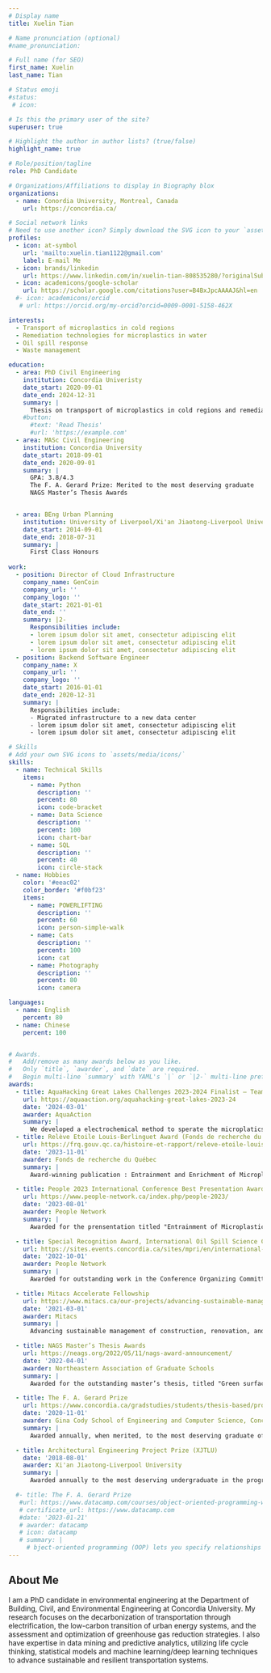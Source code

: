 ```yaml
---
# Display name
title: Xuelin Tian

# Name pronunciation (optional)
#name_pronunciation: 

# Full name (for SEO)
first_name: Xuelin
last_name: Tian

# Status emoji
#status:
 # icon: 

# Is this the primary user of the site?
superuser: true

# Highlight the author in author lists? (true/false)
highlight_name: true

# Role/position/tagline
role: PhD Candidate

# Organizations/Affiliations to display in Biography blox
organizations:
  - name: Conordia University, Montreal, Canada
    url: https://concordia.ca/

# Social network links
# Need to use another icon? Simply download the SVG icon to your `assets/media/icons/` folder.
profiles:
  - icon: at-symbol
    url: 'mailto:xuelin.tian1122@gmail.com'
    label: E-mail Me
  - icon: brands/linkedin
    url: https://www.linkedin.com/in/xuelin-tian-808535280/?originalSubdomain=ca
  - icon: academicons/google-scholar
    url: https://scholar.google.com/citations?user=B4BxJpcAAAAJ&hl=en
  #- icon: academicons/orcid
   # url: https://orcid.org/my-orcid?orcid=0009-0001-5158-462X

interests:
  - Transport of microplastics in cold regions
  - Remediation technologies for microplastics in water
  - Oil spill response
  - Waste management

education:
  - area: PhD Civil Engineering
    institution: Concordia Univeristy
    date_start: 2020-09-01
    date_end: 2024-12-31
    summary: |
      Thesis on tranpsport of microplastics in cold regions and remediation technologies. Supervised by Dr. Chunjiang An (https://anlab.ca/). Published 28 peer-reviewed articles with 12 as the first author in top journals such as Environmental Science & Technology, ACS ES&T Water, Chemical Engineering Journal, and Journal of Hazardous Materials (H-index: 15).
    #button:
      #text: 'Read Thesis'
      #url: 'https://example.com'
  - area: MASc Civil Engineering
    institution: Concordia University
    date_start: 2018-09-01
    date_end: 2020-09-01
    summary: |
      GPA: 3.8/4.3
      The F. A. Gerard Prize: Merited to the most deserving graduate
      NAGS Master’s Thesis Awards


  - area: BEng Urban Planning
    institution: University of Liverpool/Xi'an Jiaotong-Liverpool University
    date_start: 2014-09-01
    date_end: 2018-07-31
    summary: |
      First Class Honours
    
work:
  - position: Director of Cloud Infrastructure
    company_name: GenCoin
    company_url: ''
    company_logo: ''
    date_start: 2021-01-01
    date_end: ''
    summary: |2-
      Responsibilities include:
      - lorem ipsum dolor sit amet, consectetur adipiscing elit
      - lorem ipsum dolor sit amet, consectetur adipiscing elit
      - lorem ipsum dolor sit amet, consectetur adipiscing elit
  - position: Backend Software Engineer
    company_name: X
    company_url: ''
    company_logo: ''
    date_start: 2016-01-01
    date_end: 2020-12-31
    summary: |
      Responsibilities include:
      - Migrated infrastructure to a new data center
      - lorem ipsum dolor sit amet, consectetur adipiscing elit
      - lorem ipsum dolor sit amet, consectetur adipiscing elit

# Skills
# Add your own SVG icons to `assets/media/icons/`
skills:
  - name: Technical Skills
    items:
      - name: Python
        description: ''
        percent: 80
        icon: code-bracket
      - name: Data Science
        description: ''
        percent: 100
        icon: chart-bar
      - name: SQL
        description: ''
        percent: 40
        icon: circle-stack
  - name: Hobbies
    color: '#eeac02'
    color_border: '#f0bf23'
    items:
      - name: POWERLIFTING
        description: ''
        percent: 60
        icon: person-simple-walk
      - name: Cats
        description: ''
        percent: 100
        icon: cat
      - name: Photography
        description: ''
        percent: 80
        icon: camera

languages:
  - name: English
    percent: 80
  - name: Chinese
    percent: 100


# Awards.
#   Add/remove as many awards below as you like.
#   Only `title`, `awarder`, and `date` are required.
#   Begin multi-line `summary` with YAML's `|` or `|2-` multi-line prefix and indent 2 spaces below.
awards:
  - title: AquaHacking Great Lakes Challenges 2023-2024 Finalist – Team Maxinano
    url: https://aquaaction.org/aquahacking-great-lakes-2023-24
    date: '2024-03-01'
    awarder: AquaAction
    summary: |
      We developed a electrochemical method to sperate the microplatics from the water.
  - title: Relève Etoile Louis-Berlinguet Award (Fonds de recherche du Québec) 
    url: https://frq.gouv.qc.ca/histoire-et-rapport/releve-etoile-louis-berlinguet-fevrier-2024/
    date: '2023-11-01'
    awarder: Fonds de recherche du Québec
    summary: |
      Award-winning publication : Entrainment and Enrichment of Microplastics in Ice Formation Processes: Implications for the Transport of Microplastics in Cold Regions

  - title: People 2023 International Conference Best Presentation Award (2nd place)
    url: https://www.people-network.ca/index.php/people-2023/
    date: '2023-08-01'
    awarder: People Network
    summary: |
      Awarded for the prensentation titled "Entrainment of Microplastics in Ice: Implications for the Transport of Microplastics in Northern Regions"

  - title: Special Recognition Award, International Oil Spill Science Conference (IOSSC) 2022
    url: https://sites.events.concordia.ca/sites/mpri/en/international-oil-spill-science-conference-2022/home
    date: '2022-10-01'
    awarder: People Network
    summary: |
      Awarded for outstanding work in the Conference Organizing Committee

  - title: Mitacs Accelerate Fellowship
    url: https://www.mitacs.ca/our-projects/advancing-sustainable-management-of-construction-renovation-and-demolition-crd-waste/v
    date: '2021-03-01'
    awarder: Mitacs
    summary: |
      Advancing sustainable management of construction, renovation, and demolition (CRD) waste in Montreal West

  - title: NAGS Master’s Thesis Awards
    url: https://neags.org/2022/05/11/nags-award-announcement/
    date: '2022-04-01'
    awarder: Northeastern Association of Graduate Schools
    summary: |
      Awarded for the outstanding master’s thesis, titled "Green surface-washing agent and oily waste management for oil spill response"

  - title: The F. A. Gerard Prize
    url: https://www.concordia.ca/gradstudies/students/thesis-based/process/prizes-medals.html
    date: '2020-11-01'
    awarder: Gina Cody School of Engineering and Computer Science, Concordia University
    summary: |
      Awarded annually, when merited, to the most deserving graduate of the Master of/ magistrate in Applied Science and Computer Science programs (thesis).

  - title: Architectural Engineering Project Prize (XJTLU)
    date: '2018-08-01'
    awarder: Xi'an Jiaotong-Liverpool University
    summary: |
      Awarded annually to the most deserving undergraduate in the program (thesis).

  #- title: The F. A. Gerard Prize
   #url: https://www.datacamp.com/courses/object-oriented-programming-with-s3-and-r6-in-r
   # certificate_url: https://www.datacamp.com
   #date: '2023-01-21'
   # awarder: datacamp
   # icon: datacamp
   # summary: |
     # bject-oriented programming (OOP) lets you specify relationships between functions and the objects that they can act on, helping you manage complexity in your code. This is an intermediate level course, providing an introduction to OOP, usiOng the S3 and R6 systems. S3 is a great day-to-day R programming tool that simplifies some of the functions that you write. R6 is especially useful for industry-specific analyses, working with web APIs, and building GUIs.
---
```


## About Me

I am a PhD candidate in environmental engineering at the Department of Building, Civil, and Environmental Engineering at Concordia University. My research focuses on the decarbonization of transportation through electrification, the low-carbon transition of urban energy systems, and the assessment and optimization of greenhouse gas reduction strategies. I also have expertise in data mining and predictive analytics, utilizing life cycle thinking, statistical models and machine learning/deep learning techniques to advance sustainable and resilient transportation systems. 
